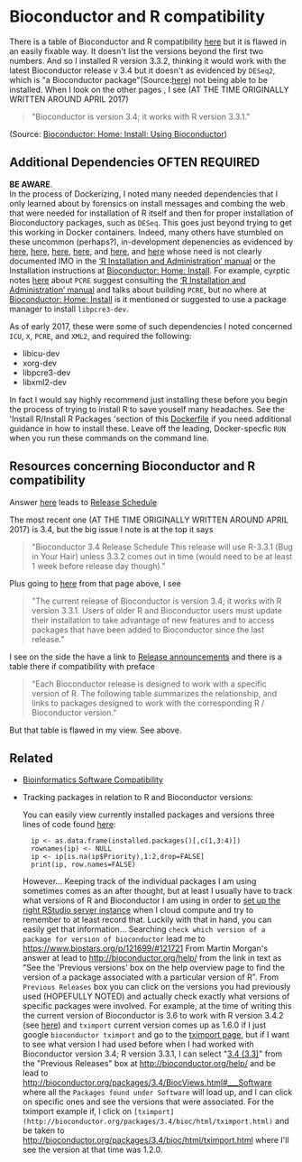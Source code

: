 Bioconductor and R compatibility
================================

There is a table of Bioconductor and R compatibility [here](http://www.bioconductor.org/about/release-announcements/#release-announcements)
but it is flawed in an easily fixable way. It doesn't list the versions beyond the first two numbers.
And so I installed R version 3.3.2, thinking it would work with the latest Bioconductor release v 3.4 but it doesn't as evidenced by `DESeq2`, which is "a Bioconductor package"(Source:[here](http://seqanswers.com/forums/showthread.php?t=42183)) not being able to be installed. When I look on the other pages , I see (AT THE TIME ORIGINALLY WRITTEN AROUND APRIL 2017) 

> "Bioconductor is version 3.4; it works with R version 3.3.1."

(Source: [Bioconductor: Home: Install: Using Bioconductor](http://www.bioconductor.org/install/))






Additional Dependencies **OFTEN REQUIRED**
------------------------------------------

**BE AWARE**.  
In the process of Dockerizing, I noted many needed dependencies that I only learned about by forensics on install messages and combing the web that were needed for installation of R itself and then for proper installation of Bioconductory packages, such as `DESeq`. This goes just beyond trying to get this working in Docker containers. Indeed, many others have stumbled on these uncommon (perhaps?), in-development depenencies as evidenced by [here](https://support.bioconductor.org/p/47170/), [here](https://support.bioconductor.org/p/54381/), [here](https://support.bioconductor.org/p/90750/), [here](https://stat.ethz.ch/pipermail/r-devel/2015-November/072073.html), and [here](https://groups.google.com/forum/#!topic/poedit/3NwGlp-QbfA), and [here](https://ubuntuforums.org/archive/index.php/t-23570.html) whose need is not clearly documented IMO in the [‘R Installation and Administration’ manual](https://cran.r-project.org/doc/manuals/r-release/R-admin.html) or the Installation instructions at [Bioconductor: Home: Install](http://www.bioconductor.org/install/). For example, cyrptic notes [here](https://www.r-statistics.com/2016/05/r-3-3-0-is-released/) about `PCRE` suggest consulting the [‘R Installation and Administration’ manual](https://cran.r-project.org/doc/manuals/r-release/R-admin.html) and talks about building `PCRE`, but no where at [Bioconductor: Home: Install](http://www.bioconductor.org/install/) is it mentioned or suggested to use a package manager to install `libpcre3-dev`.

As of early 2017, these were some of such dependencies I noted concerned `ICU`, `X`, `PCRE`, and `XML2`, and required the following:

* libicu-dev
* xorg-dev
* libpcre3-dev
* libxml2-dev

In fact I would say highly recommend just installing these before you begin the process of trying to install R to save youself many headaches.
See the 'Install R/Install R Packages 'section of this [Dockerfile](https://github.com/fomightez/rnaseq_wang/blob/master/Dockerfile) if you need additional guidance in how to install these. Leave off the leading, Docker-specfic `RUN ` when you run these commands on the command line.



Resources concerning Bioconductor and R compatibility
------------------------------------------------------

Answer [here](http://seqanswers.com/forums/showthread.php?t=42183) leads to [Release Schedule](http://www.bioconductor.org/developers/release-schedule/ )

The most recent one (AT THE TIME ORIGINALLY WRITTEN AROUND APRIL 2017) is 3.4, but the big issue I note is at the top it says
> "Bioconductor 3.4 Release Schedule
This release will use R-3.3.1 (Bug in Your Hair) unless 3.3.2 comes out in time (would need to be at least 1 week before release day though)."

Plus going to [here](http://www.bioconductor.org/install/) from that page above, I see
> "The current release of Bioconductor is version 3.4; it works with R version 3.3.1. Users of older R and Bioconductor users must update their installation to take advantage of new features and to access packages that have been added to Bioconductor since the last release."

I see on the side the have a link to [Release announcements](http://www.bioconductor.org/about/release-announcements/#release-announcements) and there is a table there if compatibility with preface
> "Each Bioconductor release is designed to work with a specific version of R. The following table summarizes the relationship, and links to packages designed to work with the corresponding R / Bioconductor version."

But that table is flawed in my view. See above.



Related
-------

- [Bioinformatics Software Compatibility](http://bioinformatics-software-compatibility.readthedocs.io/en/latest/)

- Tracking packages in relation to R and Bioconductor versions:

	You can easily view currently installed packages and versions three lines of code found [here](https://heuristicandrew.blogspot.com/2015/06/list-of-user-installed-r-packages-and.html):

		ip <- as.data.frame(installed.packages()[,c(1,3:4)])
		rownames(ip) <- NULL
		ip <- ip[is.na(ip$Priority),1:2,drop=FALSE]
		print(ip, row.names=FALSE)


	However...
	Keeping track of the individual packages I am using sometimes comes as an after thought, but at least I usually have to track what versions of R and Bioconductor I am using in order to [set up the right RStudio server instance](http://www.louisaslett.com/RStudio_AMI/) when I cloud compute and try to remember to at least record that. Luckily with that in hand, you can easily get that information...
	Searching `check which version of a package for version of bioconductor` lead me to https://www.biostars.org/p/121699/#121721
	From Martin Morgan's answer at lead to http://bioconductor.org/help/ from the link in text as "See the 'Previous versions' box on the help overview page to find the version of a package associated with a particular version of R". From `Previous Releases` box you can click on the versions you had previously used (HOPEFULLY NOTED) and actually check exactly what versions of specific packages were involved. For example, at the time of writing this the current version of Bioconductor is 3.6 to work with R version 3.4.2 (see [here](https://bioconductor.org/news/bioc_3_6_release/)) and `tximport` current version comes up as 1.6.0 if I just google `bioconductor tximport` and go to the [tximport page](https://bioconductor.org/packages/release/bioc/html/tximport.html), but if I want to see what version I had used before when I had worked with Bioconductor version 3.4; R version 3.3.1, I can select "[3.4 (3.3)](http://bioconductor.org/packages/3.4/BiocViews.html#___Software)" from the "Previous Releases" box at http://bioconductor.org/help/ and be lead to http://bioconductor.org/packages/3.4/BiocViews.html#___Software where all the `Packages found under Software` will load up, and I can click on specific ones and see the versions that were associated. For the tximport example if, I click on `[tximport](http://bioconductor.org/packages/3.4/bioc/html/tximport.html)` and be taken to http://bioconductor.org/packages/3.4/bioc/html/tximport.html where I'll see the version at that time was 1.2.0.
